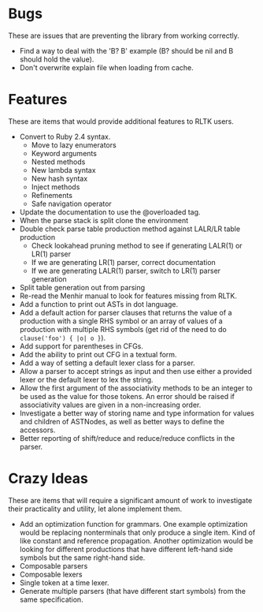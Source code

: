 # Bugs

These are issues that are preventing the library from working correctly.

* Find a way to deal with the 'B? B' example (B? should be nil and B should hold the value).
* Don't overwrite explain file when loading from cache.

# Features

These are items that would provide additional features to RLTK users.

* Convert to Ruby 2.4 syntax.
  * Move to lazy enumerators
  * Keyword arguments
  * Nested methods
  * New lambda syntax
  * New hash syntax
  * Inject methods
  * Refinements
  * Safe navigation operator
* Update the documentation to use the @overloaded tag.
* When the parse stack is split clone the environment
* Double check parse table production method against LALR/LR table production
  * Check lookahead pruning method to see if generating LALR(1) or LR(1) parser
  * If we are generating LR(1) parser, correct documentation
  * If we are generating LALR(1) parser, switch to LR(1) parser generation
* Split table generation out from parsing
* Re-read the Menhir manual to look for features missing from RLTK.
* Add a function to print out ASTs in dot language.
* Add a default action for parser clauses that returns the value of a production with a single RHS symbol or an array of values of a production with multiple RHS symbols (get rid of the need to do `clause('foo') { |o| o }`).
* Add support for parentheses in CFGs.
* Add the ability to print out CFG in a textual form.
* Add a way of setting a default lexer class for a parser.
* Allow a parser to accept strings as input and then use either a provided lexer or the default lexer to lex the string.
* Allow the first argument of the associativity methods to be an integer to be used as the value for those tokens.  An error should be raised if associativity values are given in a non-increasing order.
* Investigate a better way of storing name and type information for values and children of ASTNodes, as well as better ways to define the accessors.
* Better reporting of shift/reduce and reduce/reduce conflicts in the parser.

# Crazy Ideas

These are items that will require a significant amount of work to investigate their practicality and utility, let alone implement them.

* Add an optimization function for grammars.  One example optimization would be replacing nonterminals that only produce a single item.  Kind of like constant and reference propagation.  Another optimization would be looking for different productions that have different left-hand side symbols but the same right-hand side.
* Composable parsers
* Composable lexers
* Single token at a time lexer.
* Generate multiple parsers (that have different start symbols) from the same specification.
